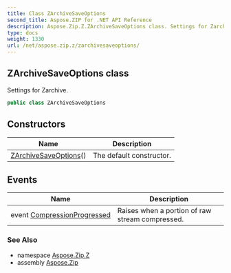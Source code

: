 ```yaml
---
title: Class ZArchiveSaveOptions
second_title: Aspose.ZIP for .NET API Reference
description: Aspose.Zip.Z.ZArchiveSaveOptions class. Settings for Zarchive
type: docs
weight: 1330
url: /net/aspose.zip.z/zarchivesaveoptions/
---
```

## ZArchiveSaveOptions class

Settings for Zarchive.

```csharp
public class ZArchiveSaveOptions
```

## Constructors

| Name | Description |
| --- | --- |
| [ZArchiveSaveOptions](zarchivesaveoptions/)() | The default constructor. |

## Events

| Name | Description |
| --- | --- |
| event [CompressionProgressed](../../aspose.zip.z/zarchivesaveoptions/compressionprogressed/) | Raises when a portion of raw stream compressed. |

### See Also

* namespace [Aspose.Zip.Z](../../aspose.zip.z/)
* assembly [Aspose.Zip](../../)


